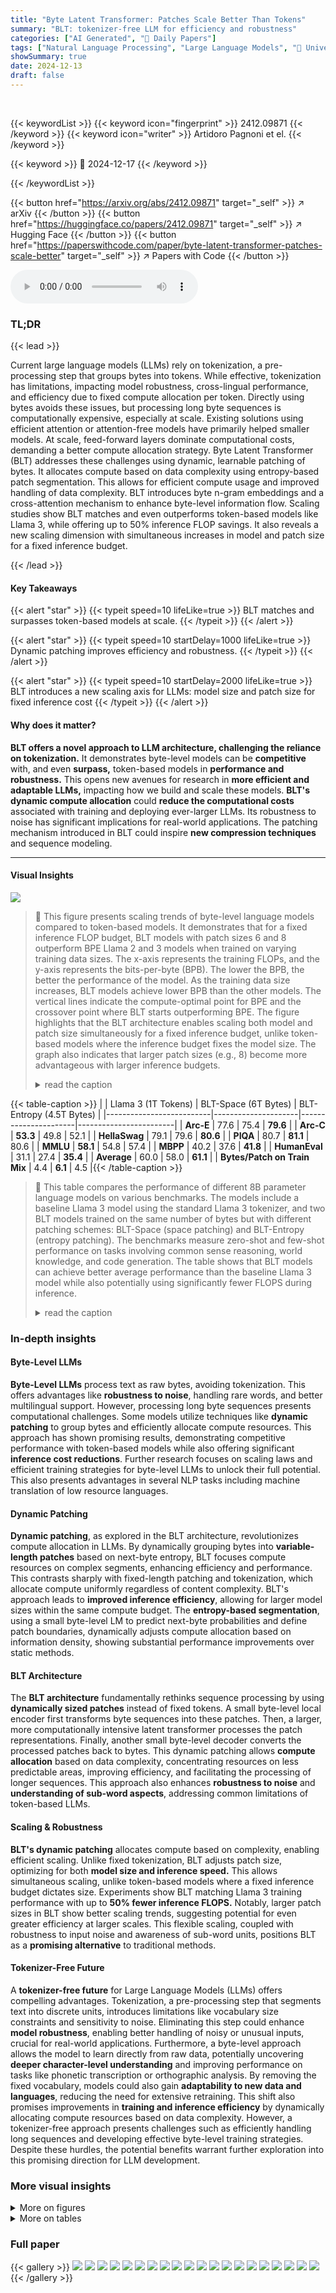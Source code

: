 ```yaml
---
title: "Byte Latent Transformer: Patches Scale Better Than Tokens"
summary: "BLT: tokenizer-free LLM for efficiency and robustness"
categories: ["AI Generated", "🤗 Daily Papers"]
tags: ["Natural Language Processing", "Large Language Models", "🏢 University of Washington",]
showSummary: true
date: 2024-12-13
draft: false
---
```


<br>

{{< keywordList >}}
{{< keyword icon="fingerprint" >}} 2412.09871 {{< /keyword >}}
{{< keyword icon="writer" >}} Artidoro Pagnoni et el. {{< /keyword >}}
 
{{< keyword >}} 🤗 2024-12-17 {{< /keyword >}}
 
{{< /keywordList >}}

{{< button href="https://arxiv.org/abs/2412.09871" target="_self" >}}
↗ arXiv
{{< /button >}}
{{< button href="https://huggingface.co/papers/2412.09871" target="_self" >}}
↗ Hugging Face
{{< /button >}}
{{< button href="https://paperswithcode.com/paper/byte-latent-transformer-patches-scale-better" target="_self" >}}
↗ Papers with Code
{{< /button >}}



<audio controls>
    <source src="https://ai-paper-reviewer.com/2412.09871/podcast.wav" type="audio/wav">
    Your browser does not support the audio element.
</audio>


### TL;DR


{{< lead >}}

Current large language models (LLMs) rely on tokenization, a pre-processing step that groups bytes into tokens. While effective, tokenization has limitations, impacting model robustness, cross-lingual performance, and efficiency due to fixed compute allocation per token.  Directly using bytes avoids these issues, but processing long byte sequences is computationally expensive, especially at scale. Existing solutions using efficient attention or attention-free models have primarily helped smaller models. At scale, feed-forward layers dominate computational costs, demanding a better compute allocation strategy.  Byte Latent Transformer (BLT) addresses these challenges using dynamic, learnable patching of bytes. It allocates compute based on data complexity using entropy-based patch segmentation.  This allows for efficient compute usage and improved handling of data complexity. BLT introduces byte n-gram embeddings and a cross-attention mechanism to enhance byte-level information flow. Scaling studies show BLT matches and even outperforms token-based models like Llama 3, while offering up to 50% inference FLOP savings. It also reveals a new scaling dimension with simultaneous increases in model and patch size for a fixed inference budget.

{{< /lead >}}


#### Key Takeaways

{{< alert "star" >}}
{{< typeit speed=10 lifeLike=true >}} BLT matches and surpasses token-based models at scale. {{< /typeit >}}
{{< /alert >}}

{{< alert "star" >}}
{{< typeit speed=10 startDelay=1000 lifeLike=true >}} Dynamic patching improves efficiency and robustness. {{< /typeit >}}
{{< /alert >}}

{{< alert "star" >}}
{{< typeit speed=10 startDelay=2000 lifeLike=true >}} BLT introduces a new scaling axis for LLMs: model size and patch size for fixed inference cost {{< /typeit >}}
{{< /alert >}}

#### Why does it matter?
**BLT offers a novel approach to LLM architecture, challenging the reliance on tokenization.** It demonstrates byte-level models can be **competitive** with, and even **surpass,** token-based models in **performance and robustness.** This opens new avenues for research in **more efficient and adaptable LLMs,** impacting how we build and scale these models.  **BLT's dynamic compute allocation** could **reduce the computational costs** associated with training and deploying ever-larger LLMs. Its robustness to noise has significant implications for real-world applications.  The patching mechanism introduced in BLT could inspire **new compression techniques** and sequence modeling.

------
#### Visual Insights



![](https://arxiv.org/html/2412.09871/x3.png)

> 🔼 This figure presents scaling trends of byte-level language models compared to token-based models. It demonstrates that for a fixed inference FLOP budget, BLT models with patch sizes 6 and 8 outperform BPE Llama 2 and 3 models when trained on varying training data sizes. The x-axis represents the training FLOPs, and the y-axis represents the bits-per-byte (BPB).  The lower the BPB, the better the performance of the model. As the training data size increases, BLT models achieve lower BPB than the other models. The vertical lines indicate the compute-optimal point for BPE and the crossover point where BLT starts outperforming BPE. The figure highlights that the BLT architecture enables scaling both model and patch size simultaneously for a fixed inference budget, unlike token-based models where the inference budget fixes the model size. The graph also indicates that larger patch sizes (e.g., 8) become more advantageous with larger inference budgets.
> <details>
> <summary>read the caption</summary>
> Figure 1:  Scaling trends for fixed inference flop models (fully) trained with varying training budgets. In token-based models, a fixed inference budget determines the model size. In contrast, the BLT architecture provides a new scaling axis allowing simultaneous increases in model and patch size while keeping the same training and inference budget. BLT patch-size (ps) 6 and 8 models quickly overtake scaling trends of bpe Llama 2 and 3. Moving to the larger inference budget makes the larger patch size 8 model more desirable sooner. Both BPE compute-optimal point and crossover point are indicated with vertical lines.
> </details>





{{< table-caption >}}
|                          | Llama 3 (1T Tokens) | BLT-Space (6T Bytes) | BLT-Entropy (4.5T Bytes) |
|--------------------------|---------------------|----------------------|------------------------|
| **Arc-E**                | 77.6                | 75.4                 | **79.6**                |
| **Arc-C**                | **53.3**                | 49.8                 | 52.1                 |
| **HellaSwag**           | 79.1                | 79.6                 | **80.6**                |
| **PIQA**                 | 80.7                | **81.1**                 | 80.6                 |
| **MMLU**                 | **58.1**                | 54.8                 | 57.4                 |
| **MBPP**                 | 40.2                | 37.6                 | **41.8**                |
| **HumanEval**            | 31.1                | 27.4                 | **35.4**                |
| **Average**              | 60.0                | 58.0                 | **61.1**                |
| **Bytes/Patch on Train Mix** | 4.4                | **6.1**                 | 4.5                 |{{< /table-caption >}}

> 🔼 This table compares the performance of different 8B parameter language models on various benchmarks.  The models include a baseline Llama 3 model using the standard Llama 3 tokenizer, and two BLT models trained on the same number of bytes but with different patching schemes: BLT-Space (space patching) and BLT-Entropy (entropy patching).  The benchmarks measure zero-shot and few-shot performance on tasks involving common sense reasoning, world knowledge, and code generation. The table shows that BLT models can achieve better average performance than the baseline Llama 3 model while also potentially using significantly fewer FLOPS during inference.
> <details>
> <summary>read the caption</summary>
> Table 1: Comparison of flop-matched BLT 8B models trained on the BLT-1T dataset comprising high-quality tokens of text and code from publicly available sources, with baseline models using the Llama 3 tokenizer. BLT performs better than Llama 3 on average, and depending on the patching scheme, achieves significant flops savings with a minor reduction in performance.
> </details>





### In-depth insights


#### Byte-Level LLMs
**Byte-Level LLMs** process text as raw bytes, avoiding tokenization. This offers advantages like **robustness to noise**, handling rare words, and better multilingual support.  However, processing long byte sequences presents computational challenges.  Some models utilize techniques like **dynamic patching** to group bytes and efficiently allocate compute resources.  This approach has shown promising results, demonstrating competitive performance with token-based models while also offering significant **inference cost reductions**.  Further research focuses on scaling laws and efficient training strategies for byte-level LLMs to unlock their full potential. This also presents advantages in several NLP tasks including machine translation of low resource languages.

#### Dynamic Patching
**Dynamic patching**, as explored in the BLT architecture, revolutionizes compute allocation in LLMs.  By dynamically grouping bytes into **variable-length patches** based on next-byte entropy, BLT focuses compute resources on complex segments, enhancing efficiency and performance. This contrasts sharply with fixed-length patching and tokenization, which allocate compute uniformly regardless of content complexity.  BLT's approach leads to **improved inference efficiency**, allowing for larger model sizes within the same compute budget.  The **entropy-based segmentation**, using a small byte-level LM to predict next-byte probabilities and define patch boundaries, dynamically adjusts compute allocation based on information density, showing substantial performance improvements over static methods.

#### BLT Architecture
The **BLT architecture** fundamentally rethinks sequence processing by using **dynamically sized patches** instead of fixed tokens.  A small byte-level local encoder first transforms byte sequences into these patches. Then, a larger, more computationally intensive latent transformer processes the patch representations.  Finally, another small byte-level decoder converts the processed patches back to bytes. This dynamic patching allows **compute allocation** based on data complexity, concentrating resources on less predictable areas, improving efficiency, and facilitating the processing of longer sequences. This approach also enhances **robustness to noise** and **understanding of sub-word aspects**, addressing common limitations of token-based LLMs.

#### Scaling & Robustness
**BLT's dynamic patching** allocates compute based on complexity, enabling efficient scaling. Unlike fixed tokenization, BLT adjusts patch size, optimizing for both **model size and inference speed.**  This allows simultaneous scaling, unlike token-based models where a fixed inference budget dictates size.  Experiments show BLT matching Llama 3 training performance with up to **50% fewer inference FLOPS.** Notably, larger patch sizes in BLT show better scaling trends, suggesting potential for even greater efficiency at larger scales.  This flexible scaling, coupled with robustness to input noise and awareness of sub-word units, positions BLT as a **promising alternative** to traditional methods.

#### Tokenizer-Free Future
A **tokenizer-free future** for Large Language Models (LLMs) offers compelling advantages.  Tokenization, a pre-processing step that segments text into discrete units, introduces limitations like vocabulary size constraints and sensitivity to noise. Eliminating this step could enhance **model robustness**, enabling better handling of noisy or unusual inputs, crucial for real-world applications.  Furthermore, a byte-level approach allows the model to learn directly from raw data, potentially uncovering **deeper character-level understanding** and improving performance on tasks like phonetic transcription or orthographic analysis. By removing the fixed vocabulary, models could also gain **adaptability to new data and languages**, reducing the need for extensive retraining.  This shift also promises improvements in **training and inference efficiency** by dynamically allocating compute resources based on data complexity. However, a tokenizer-free approach presents challenges such as efficiently handling long sequences and developing effective byte-level training strategies.  Despite these hurdles, the potential benefits warrant further exploration into this promising direction for LLM development. 


### More visual insights

<details>
<summary>More on figures
</summary>


![](https://arxiv.org/html/2412.09871/extracted/6066458/assets/patching_types.png)

> 🔼 The figure shows the architecture of the Byte Latent Transformer (BLT). It consists of three main modules: 1) a Local Encoder: This module takes raw bytes as input and encodes them into patch representations. It incorporates byte n-gram embeddings and cross-attention to enhance information flow. 2) a Latent Transformer: This is the core of the model and operates on the patch representations. It's computationally expensive and serves as a global context processor. 3) a Local Decoder: This lightweight module decodes the patch representations from the Latent Transformer and produces raw byte predictions. Unlike conventional tokenization-based models, BLT maintains direct access to byte-level details by dynamically grouping bytes into patches.
> <details>
> <summary>read the caption</summary>
> Figure 2:  BLT comprises three modules, a lightweight Local Encoder that encodes input bytes into patch representations, a computationally expensive Latent Transformer over patch representations, and a lightweight Local Decoder to decode the next patch of bytes. BLT incorporates byte n𝑛nitalic_n-gram embeddings and a cross-attention mechanism to maximize information flow between the Latent Transformer and the byte-level modules (Figure 5). Unlike fixed-vocabulary tokenization, BLT dynamically groups bytes into patches preserving access to the byte-level information.
> </details>



![](https://arxiv.org/html/2412.09871/x4.png)

> 🔼 Figure 3 illustrates various methods for grouping bytes into patches, impacting computational cost.  Each patch corresponds to a large transformer step, directly influencing FLOPS expenditure. Methods include: (a) 4-strided patching (MegaByte), (b) BPE tokenization (Llama-3 tokenizer), (c & d) entropy-based patching (this work), (e) space-byte patching, and (f) entropy patching with a CNN byte-level model.
> <details>
> <summary>read the caption</summary>
> Figure 3:  Patching schemes group bytes in different ways, each leading to a different number of resulting patches. Since each patch is processed using a large transformer step, the number of patches directly determines the bulk of the compute expended in terms of flops. These schemes group bytes into patches by (a) striding every four bytes (§2.1) as in MegaByte (Yu et al., 2023), (b) tokenizing with Byte-Pair Encoding (bpe), in this case the Llama-3 (Dubey et al., 2024) tokenizer, (c & d) entropy-based patching as in this work (§2.3), (e) patching on space-bytes (Slagle, 2024), (f) and patching on entropy using a small CNN byte-level model with 2-byte context.
> </details>



![](https://arxiv.org/html/2412.09871/x5.png)

> 🔼 The figure shows the entropy of each byte in the given example text ('Daenerys Targaryen is in Game of Thrones, a fantasy epic by George R.R. Martin.'). The x-axis represents each byte and the y-axis entropy. A red horizontal line shows the global threshold. When the entropy of a byte exceeds this threshold, a new patch is started, marked by a vertical gray line. Longer patches occur when the entropy stays low after the first byte. For example, 'George R.R. Martin' is split into multiple patches since both 'G' and 'e' have entropy above the threshold, but the next few bytes stay low and extend the 'e' patch.
> <details>
> <summary>read the caption</summary>
> Figure 4:  This figure plots the entropy H⁢(xi)𝐻subscript𝑥𝑖H(x_{i})italic_H ( italic_x start_POSTSUBSCRIPT italic_i end_POSTSUBSCRIPT ) of each byte in “Daenerys Targeryen is in Game of Thrones, a fantasy epic by George R.R. Martin.” with spaces shown as underscores. Patches end when H⁢(xi)𝐻subscript𝑥𝑖H(x_{i})italic_H ( italic_x start_POSTSUBSCRIPT italic_i end_POSTSUBSCRIPT ) exceeds the global threshold θgsubscript𝜃𝑔\theta_{g}italic_θ start_POSTSUBSCRIPT italic_g end_POSTSUBSCRIPT, shown as a red horizontal line. The start of new patches are shown with vertical gray lines. For example, the entropies of “G” and “e” in “George R.R. Martin” exceed θgsubscript𝜃𝑔\theta_{g}italic_θ start_POSTSUBSCRIPT italic_g end_POSTSUBSCRIPT, so “G” is the start of a single byte patch and “e” of a larger patch extending to the end of the named entity as the entropy H⁢(xi)𝐻subscript𝑥𝑖H(x_{i})italic_H ( italic_x start_POSTSUBSCRIPT italic_i end_POSTSUBSCRIPT ) stays low, resulting in no additional patches.
> </details>



![](https://arxiv.org/html/2412.09871/x6.png)

> 🔼 The local encoder uses a cross-attention mechanism with patch representations as queries and byte representations as keys and values to transform byte representations into patch representations. Similarly, the local decoder uses a cross-attention block but reverses the roles: byte representations serve as queries while patch representations are used as keys and values.  The local encoder and decoder enable the model to transition between byte-level and patch-level representations, enhancing the model's ability to handle both granular byte-level information and higher-level patch-level abstractions. This dual-level processing empowers the model to capture intricate byte-level details while efficiently processing larger chunks of text via patches.  In this figure, a Cross-Attn parameter *k* = 2 is used.
> <details>
> <summary>read the caption</summary>
> Figure 5: The local encoder uses a cross-attention block with patch representations as queries, and byte representations as keys/values to encode byte representations into patch representations. The local decoder uses a similar block but with the roles reversed i.e. byte representations are now the queries and patch representations are the keys/values. Here we use Cross-Attn k=2𝑘2k=2italic_k = 2.
> </details>



![](https://arxiv.org/html/2412.09871/x7.png)

> 🔼 This figure compares the scaling trends between BLT models with various architectural choices, baseline BPE token-based models (like LLama 2 and 3), and other byte-level models, by plotting training FLOPS against language modeling performance (bits-per-byte).  The key takeaway is that BLT models perform comparably to state-of-the-art tokenizer-based models at scale, demonstrating the viability of byte-level models. The left subplot focuses on space-patching and shows architectural improvements.  The right subplot demonstrates the improvements achieved by combining architectural changes with dynamic patching.
> <details>
> <summary>read the caption</summary>
> Figure 6: Scaling trends for BLT models with different architectural choices, as well as for baseline BPE token-based models. We train models at multiple scales from 1B up to 8B parameters for the optimal number of tokens as computed by Dubey et al. (2024) and report bits-per-byte on a sample from the training distribution. BLT models perform on par with state-of-the-art tokenizer-based models such as Llama 3, at scale. PS denotes patch size. We illustrate separate architecture improvements on space-patching (left) and combine them with dynamic patching (right).
> </details>



![](https://arxiv.org/html/2412.09871/x8.png)

> 🔼 Figure 7 showcases a comparison between the responses generated by Llama 3 and BLT models on various tasks from the CUTE benchmark. These tasks evaluate character-level understanding and manipulation abilities, including substitution, swapping, semantic similarity, orthographic similarity, and insertion of characters. The prompts used for each task are shown in the figure, but few-shot examples are omitted for clarity.  The results highlight BLT's superior performance on sequence manipulation tasks, indicating a better understanding and ability to manipulate text at the character level compared to the token-based Llama 3.
> <details>
> <summary>read the caption</summary>
> Figure 7: Output responses from Llama 3 and BLT models for various tasks from CUTE benchmark. BLT model performs better on sequence manipulation tasks compared to the tokenizer-based Llama 3 model. Note that few-shot examples are not shown in the above prompts to maintain clarity.
> </details>



![](https://arxiv.org/html/2412.09871/extracted/6066458/assets/patching.png)

> 🔼 This figure analyzes the impact of entropy model size and context window length on the performance of 400 million and 1 billion parameter BLT models. The x-axis represents training FLOPS, and the y-axis represents bits-per-byte (bpb), a measure of language modeling performance. Different lines correspond to varying entropy model sizes (1m, 10m, 50m, and 100m parameters) and context window lengths (64, 128, and 512 bytes).  The results indicate that increasing both entropy model size and context window length improves performance, but with diminishing returns beyond 50 million parameter entropy models with a 512-byte context window.
> <details>
> <summary>read the caption</summary>
> Figure 8: Variation of language modeling performance in bits-per-byte (bpb) with training flops for 400m and 1b BLT models patched with entropy models of different sizes and context windows. Both dimensions improve scaling performance, with diminishing returns beyond 50m parameter entropy models with a context of 512 bytes.
> </details>



</details>




<details>
<summary>More on tables
</summary>


{{< table-caption >}}
| Llama 3 |
| :---: |
| 1T Tokens |{{< /table-caption >}}
> 🔼 This table presents details of the models used in the fixed-inference scaling study, comparing BLT (Byte Latent Transformer) models to Llama 2 and Llama 3 models. It includes information about model parameters, training FLOPS (Floating Point Operations), and training data size. Notably, the table highlights the crossover point where BLT models outperform BPE models in terms of performance and the amount of training data required for this to happen.  The table illustrates that the crossover point occurs at a much smaller scale than is typically used in current large language model training, suggesting the efficiency of the BLT approach.
> <details>
> <summary>read the caption</summary>
> Table 2: Details of models used in the fixed-inference scaling study. We report non-embedding parameters for each model and their relative number compared to Llama 2. We pick model sizes with equal inference flops per byte. We also indicate BPE’s compute-optimal training data quantity and the crossover point where BLT surpasses BPE as seen in Figure 1 (both expressed in bytes of training data). This point is achieved at much smaller scales compared to many modern training budgets.
> </details>

{{< table-caption >}}
| BLT-Space |
|---| 
| 6T Bytes |{{< /table-caption >}}
> 🔼 This table presents a comparison of an 8B parameter BLT model with two 8B parameter Llama 3 models on several tasks. One Llama 3 model is trained on 1 trillion tokens while another (Llama 3.1) is trained on 16 trillion tokens. The tasks include the HellaSwag benchmark with several noisy variations where characters are dropped, repeated, substituted, cased differently, or converted to 'antspeak' (uppercase characters separated by spaces),  the grapheme-to-phoneme task from the Phonology Bench dataset, and the CUTE benchmark with several character manipulation tasks such as character and word insertion/deletion/substitution/swapping, as well as a semantic similarity and orthographic similarity task.  The BLT model outperforms the Llama 3 model trained on the same amount of data by a large margin and even improves over Llama 3.1 trained on much more data in many of the tasks, especially the robustness-to-noise and character manipulation tasks, indicating that the byte-level awareness is hard to learn with BPE-based models even with substantially more training data.
> <details>
> <summary>read the caption</summary>
> Table 3: We compare our 8B BLT model to 8B BPE Llama 3 trained on 1T tokens on tasks that assess robustness to noise and awareness of the constituents of language (best result bold). We also report the performance of Llama 3.1 on the same tasks and underline best result overall. BLT outperforms the Llama 3 BPE model by a large margin and even improves over Llama 3.1 in many tasks indicating that the byte-level awareness is not something that can easily be obtained with more data.
> </details>

{{< table-caption >}}
| BLT-Entropy |
| :--------: |
| 4.5T Bytes |{{< /table-caption >}}
> 🔼 This table presents the BLEU scores of 8B BLT and 8B Llama 3 models, both trained on 1 trillion tokens, for translation tasks on the FLORES-101 benchmark.  FLORES-101 includes 6 high-resource languages and 21 low-resource languages. The results are separated for translation *into* English and *from* English. This allows for evaluating the models' performance on a diverse range of languages and scripts, highlighting byte modeling's advantages in long-tail generalization.
> <details>
> <summary>read the caption</summary>
> Table 4: Performance of 8B BLT and 8B Llama 3 trained for 1T tokens on translating into and from six widely-used languages and twenty one lower resource languages with various scripts from the FLORES-101 benchmark (Goyal et al., 2022).
> </details>

{{< table-caption >}}
| Llama 2 | Llama 3 | Entropy ps=6 | Entropy ps=8 | Inference FLOPs | Compute Optimal (Bytes) | Crossover (Bytes) |
|---|---|---|---|---|---|---| 
| 470m | 450m | 610m (1.2x) | 760m (1.6x) | 3.1E8 | 50B | 150B |
| 3.6B | 3.9B | 5.2B (1.3x) | 6.6B (1.7x) | 2.1E9 | 400B | 1T |{{< /table-caption >}}
> 🔼 This table compares the performance of different 8B parameter models on several benchmark tasks. It includes models like LLaMA 3, BLT, and a version of BLT initialized from LLaMA 3 weights.  The first three models (LLaMA 3, BLT, BLT initialized from LLaMA 3) are trained on the LLaMA 2 dataset using a compute-optimal training strategy. The last model, LLaMA 3.1, is also included for reference, and it's trained on a significantly larger dataset (15T tokens) than the other models. The results suggest that initializing BLT from pre-trained LLaMA 3 weights leads to improved performance across different tasks.
> <details>
> <summary>read the caption</summary>
> Table 5: Initializing the global transformer model of BLT from the non-embedding parameters of Llama 3 improves performance on several benchmark tasks. First three models trained on the Llama 2 data for compute-optimal steps.
> </details>

{{< table-caption >}}
|                     | Llama 3 (1T tokens) | Llama 3.1 (16T tokens) | BLT (1T tokens) |
|---------------------|--------------------|---------------------|----------------|
| **HellaSwag Original** | 79.1              | *80.7*               | **80.6**        |
| **HellaSwag Noise Avg.** | 56.9              | 64.3                | ***64.3***      |
| &nbsp;&nbsp;&nbsp;&nbsp;**- AntSpeak** | 45.6              | *61.3*               | **57.9**        |
| &nbsp;&nbsp;&nbsp;&nbsp;**- Drop** | 53.8              | 57.3                | ***58.2***      |
| &nbsp;&nbsp;&nbsp;&nbsp;**- RandomCase** | 55.3              | 65.0                | ***65.7***      |
| &nbsp;&nbsp;&nbsp;&nbsp;**- Repeat** | 57.0              | 61.5                | ***66.6***      |
| &nbsp;&nbsp;&nbsp;&nbsp;**- UpperCase** | 72.9              | 76.5                | ***77.3***      |
| **Phonology-G2P** | 11.8              | *18.9*               | **13.0**        |
| **CUTE** | 27.5              | 20.0                | ***54.1***      |
| &nbsp;&nbsp;&nbsp;&nbsp;**- Contains Char** | 0.0               | 0.0                 | ***55.9***      |
| &nbsp;&nbsp;&nbsp;&nbsp;**- Contains Word** | 55.1              | 21.6                | ***73.5***      |
| &nbsp;&nbsp;&nbsp;&nbsp;**- Del Char** | 34.6              | 34.3                | ***35.9***      |
| &nbsp;&nbsp;&nbsp;&nbsp;**- Del Word** | **75.5**           | *84.5*               | 56.1           |
| &nbsp;&nbsp;&nbsp;&nbsp;**- Ins Char** | 7.5               | 0.0                 | ***7.6***       |
| &nbsp;&nbsp;&nbsp;&nbsp;**- Ins Word** | **33.5**           | *63.3*               | 31.2           |
| &nbsp;&nbsp;&nbsp;&nbsp;**- Orthography** | 43.1              | 0.0                 | ***52.4***      |
| &nbsp;&nbsp;&nbsp;&nbsp;**- Semantic** | 65                | 0.0                 | ***90.5***      |
| &nbsp;&nbsp;&nbsp;&nbsp;**- Spelling** | 1.1               | -                   | ***99.9***      |
| &nbsp;&nbsp;&nbsp;&nbsp;**- Spelling Inverse** | 30.1              | 3.6                 | ***99.9***      |
| &nbsp;&nbsp;&nbsp;&nbsp;**- Substitute Char** | 0.4               | 1.2                 | ***48.7***      |
| &nbsp;&nbsp;&nbsp;&nbsp;**- Substitute Word** | 16.4              | 6.8                 | ***72.8***      |
| &nbsp;&nbsp;&nbsp;&nbsp;**- Swap Char** | 2.6               | 2.4                 | ***11.5***      |
| &nbsp;&nbsp;&nbsp;&nbsp;**- Swap Word** | 20.1              | 4.1                 | ***21***        |{{< /table-caption >}}
> 🔼 This table presents benchmark results comparing an 8B parameter BPE Llama 3 tokenizer-based model with two 8B parameter BLT models, one with Space patching and the other with Entropy patching.  All models were trained on the Llama 2 dataset for an optimal number of training steps as determined by Dubey et al. (2024).  The metrics used for evaluation include ARC-Easy, ARC-Challenge, HellaSwag, and PIQA. The goal is to demonstrate that dynamic entropy-based patching allows the BLT model to achieve similar or better performance compared to the BPE baseline, despite the simpler patching strategy.
> <details>
> <summary>read the caption</summary>
> Table 6: Benchmark evaluations of two patching schemes for 8b BLT models and BPE Llama3 baseline. These models are trained on the Llama 2 data for the optimal number of steps as determined by Dubey et al. (2024).
> </details>

{{< table-caption >}}
| Llama 3 |
|---| 
| (1T tokens) |{{< /table-caption >}}
> 🔼 This table presents an ablation study on the effects of applying a cross-attention mechanism at different layers within the encoder and decoder modules of a 1B parameter Byte Latent Transformer (BLT) model. The model is trained on 100B bytes of text data.  The table reports the bits-per-byte (bpb) performance of these models on different datasets, including Wikipedia, Common Crawl (CC), Github, and a random sample from the training data distribution (Train Dist).  The table investigates whether applying cross-attention to all layers, the last layer, or the first layer of the encoder and decoder impacts performance. It also includes a 'Pooling Init' column which indicates an alternative initialization of the cross-attention queries for the final patch representation.
> <details>
> <summary>read the caption</summary>
> Table 7: Ablations on the use of Cross Attention for a 1B BLT model trained on 100B bytes. We report bits-per-byte (bpb) on different datasets. We also report bpb on a random sample of the training data (denoted as Train Dist.) The Cross Attn. Enc. and Dec. columns denote which transformer layers the cross-attention block is applied after (or before for the decoder) in the local encoder and decoder respectively.
> </details>

{{< table-caption >}}
| Llama 3.1 |
| :---: |
| (16T tokens) |{{< /table-caption >}}
> 🔼 This table presents an ablation study on the use of n-gram hash embedding tables for a 1B parameter Byte Latent Transformer (BLT) model trained on 100B bytes.  The table explores different n-gram sizes (3-8) and per-n-gram vocabulary sizes (50k, 100k, 200k, and 400k), evaluating their impact on bits-per-byte (BPB) across various datasets (Wikipedia, Common Crawl, GitHub, and a training data distribution). The results demonstrate that incorporating hash n-gram embeddings significantly improves language modeling performance by reducing BPB. The study also reveals that the vocabulary size allocated to each n-gram is a critical factor, with larger vocabulary sizes generally leading to better performance. Furthermore, smaller n-gram sizes appear to be more influential than larger ones in enhancing performance.
> <details>
> <summary>read the caption</summary>
> Table 8: Ablations on the use of n-gram hash embedding tables for a 1B BLT model trained on 100B bytes. We find that hash n-gram embeddings are very effective with very large improvements in BPB. The most significant parameter is the per-ngram vocab size and that smaller ngram sizes are more impactful than larger ones.
> </details>

{{< table-caption >}}
| BLT |
| --- |
| (1T tokens) |{{< /table-caption >}}
> 🔼 This table presents an ablation study on the number of encoder and decoder layers in a 1B parameter BLT model trained on 100B bytes.  The study investigates the impact of varying the number of layers in the local encoder and decoder modules on the model's performance, as measured by bits-per-byte (BPB) on a held-out training data set.  The table also includes a condition where n-gram embeddings are not used. The results suggest that when hash n-gram embeddings are employed, a lightweight local encoder with fewer layers is sufficient, and more layers can be allocated to the decoder for improved performance without increasing computational cost.
> <details>
> <summary>read the caption</summary>
> Table 9:  When paired with hash n-gram embeddings, a light-weight local encoder is sufficient. More layers can then be allocated to the decoder for the same cost.
> </details>

{{< table-caption >}}
| Language | Language → English | | English → Language | |
|---|---|---|---|---| 
| | Llama 3 | BLT | Llama 3 | BLT |
| **Arabic** | 22.3 | 24.6 | 10.4 | 8.8 |
| **German** | 41.3 | 42.0 | 29.8 | 31.2 |
| **Hindi** | 20.7 | 20.9 | 7.8 | 7.2 |
| **Italian** | 34.0 | 33.9 | 24.4 | 26.2 |
| **Vietnamese** | 31.2 | 31.0 | 28.4 | 23.7 |
| **Thai** | 17.9 | 18.1 | 10.5 | 7.7 |
| **Armenian** | 1.7 | 6.3 | 0.6 | 0.9 |
| **Amharic** | 1.3 | 3.1 | 0.4 | 0.5 |
| **Assamese** | 2.7 | 5.4 | 0.8 | 1.6 |
| **Bengali** | 4.7 | 12.7 | 1.7 | 4.1 |
| **Bosnian** | 36.0 | 37.3 | 16.9 | 19.6 |
| **Cebuano** | 18.2 | 20.6 | 5.8 | 9.1 |
| **Georgian** | 1.7 | 7.4 | 1.0 | 2.5 |
| **Gujarati** | 2.0 | 5.8 | 1.0 | 2.2 |
| **Hausa** | 5.75 | 5.9 | 1.2 | 1.3 |
| **Icelandic** | 16.1 | 17.9 | 4.8 | 5.3 |
| **Kannada** | 1.6 | 3.9 | 0.7 | 1.7 |
| **Kazakh** | 5.6 | 7.0 | 1.0 | 2.6 |
| **Kabuverdianu** | 20.3 | 20.9 | 5.1 | 6.8 |
| **Khmer** | 4.4 | 9.5 | 0.8 | 0.8 |
| **Kyrgyz** | 4.6 | 5.1 | 0.9 | 2.0 |
| **Malayalam** | 1.8 | 3.5 | 0.7 | 1.4 |
| **Odia** | 1.6 | 2.7 | 0.8 | 1.1 |
| **Somali** | 5.0 | 5.0 | 1.1 | 1.4 |
| **Swahili** | 10.1 | 12.0 | 1.4 | 2.3 |
| **Urdu** | 9.3 | 9.5 | 2.0 | 1.4 |
| **Zulu** | 4.7 | 5.0 | 0.6 | 0.5 |
| **Overall Average** | 12.1 | **14.0** | 5.9 | **6.4** |{{< /table-caption >}}
> 🔼 This table lists the architectural hyperparameters used for different Byte Latent Transformer (BLT) model sizes in FLOP-controlled experiments. It includes parameters for the local encoder, global latent transformer, and local decoder modules.  Key hyperparameters include the number of layers (l), number of attention heads, hidden dimension (h), number of parameters, and cross-attention parameters (k).  This table is used to detail the architecture of different sized BLT models in FLOP-controlled scaling experiments.  Different configurations are shown for models with 400M, 1B, 2B, 4B, and 8B parameters.  Details for the encoder, global latent transformer, decoder and cross attention modules are broken down for each model size.
> <details>
> <summary>read the caption</summary>
> Table 10: Architectural hyper-parameters for different BLT model sizes that we train for flop-controlled experiments described in this paper.
> </details>

{{< table-caption >}}
| Task | Prompt | Llama 3 | BLT | 
|---|---|---|---| 
| Substitute Word | Question: Substitute " and " with " internet " in " She went to the kitchen and saw two cereals. ". Answer: | She went to the kitchen and saw two cereals. | She went to the kitchen internet saw two cereals. | 
| Swap Char | Question: Swap " h " and " a " in " that ". Answer: | that | taht | 
| Substitute Char | Question: Substitute " a " with " m " in " page ". Answer: | - | pmge | 
| Semantic Similarity | Question: More semantically related to " are ": " seem ", " acre ". Answer: | acre | seem | 
| Orthographic Similarity | Question: Closer in Levenshtein distance to " time ": " timber ", " period ". Answer: | period | timber | 
| Insert Char | Question: Add an " z " after every " n " in " not ". Answer: | znotz | nzot |{{< /table-caption >}}
> 🔼 This table shows FLOPS calculations of basic operations including attention, QKVO, Feed-forward, De-Embedding and Cross-Attention used in transformer and BLT model computations in this paper. The table specifies FLOPS parameters: l (layers), h (hidden dimension), hk (hidden dimension with n_heads), m (context length), dff (feed-forward dimension multiplier where dff=4), p (patch size) and r (ratio of queries to keys). It is assumed that the backward pass uses twice as much FLOPS as the forward pass in FLOPS equations.
> <details>
> <summary>read the caption</summary>
> Table 11: flops for operations used in transformer and BLT models. l𝑙litalic_l corresponds to layers, hℎhitalic_h is the hidden dimension (hksubscriptℎ𝑘h_{k}italic_h start_POSTSUBSCRIPT italic_k end_POSTSUBSCRIPT with nh⁢e⁢a⁢d⁢ssubscript𝑛ℎ𝑒𝑎𝑑𝑠n_{heads}italic_n start_POSTSUBSCRIPT italic_h italic_e italic_a italic_d italic_s end_POSTSUBSCRIPT heads), m𝑚mitalic_m is the context length, df⁢f=4subscript𝑑𝑓𝑓4d_{ff}=4italic_d start_POSTSUBSCRIPT italic_f italic_f end_POSTSUBSCRIPT = 4 is the feed-forward dimension multiplier, p𝑝pitalic_p is the patch size, and r𝑟ritalic_r is the ratio of queries to keys.
> </details>

{{< table-caption >}}
|                       | Llama 3 8B (220B tokens) | BLT 8B (220B tokens) | BLT from Llama 3.1 8B (220B tokens) | Llama 3.1 8B (15T tokens) |
| :-------------------- | :----------------------- | :-------------------- | :-------------------------------- | :-------------------------- |
| **Arc-E**            | 67.4                    | 66.8                 | 66.6                               | 83.4                       |
| **Arc-C**            | 40.4                    | 38.8                 | 45.8                               | 55.2                       |
| **HellaSwag**         | 71.2                    | 72.2                 | 76.1                               | 80.7                       |
| **PIQA**             | 77.0                    | 78.2                 | 77.4                               | 80.7                       |
| **MMLU**             | 26.5                    | 25.2                 | 63.7                               | 66.3                       |
| **MBPP**             | 11.8                    | 10.0                 | 38.2                               | 47.2                       |
| **HumanEval**         | 9.2                     | 7.3                  | 34.2                               | 37.2                       |{{< /table-caption >}}
> 🔼 This table compares the bits-per-byte (BPB) performance and perplexity of different n-gram embedding strategies in a 1 billion parameter Byte Latent Transformer (BLT) model trained on 100 billion bytes of text. It specifically ablates the use of frequency-based and hash-based n-gram embedding tables, varying parameters like n-gram sizes and vocabulary size. The table also reports perplexity across different text domains like Wikipedia, Common Crawl, Github, and the training data distribution to assess the effectiveness of these strategies. This comparison highlights the efficacy of both n-gram types in enhancing language modeling performance but showcases hash n-gram embeddings as generally more beneficial due to its ability to overcome vocabulary limitations. Further analyses demonstrate that smaller n-gram sizes often yield better performance gains.
> <details>
> <summary>read the caption</summary>
> Table 12: Ablations on the use of frequency-based as well as hash-based n-gram embedding tables for a 1B BLT model trained on 100B bytes.
> </details>

</details>




### Full paper

{{< gallery >}}
<img src="https://ai-paper-reviewer.com/2412.09871/1.png" class="grid-w50 md:grid-w33 xl:grid-w25" />
<img src="https://ai-paper-reviewer.com/2412.09871/2.png" class="grid-w50 md:grid-w33 xl:grid-w25" />
<img src="https://ai-paper-reviewer.com/2412.09871/3.png" class="grid-w50 md:grid-w33 xl:grid-w25" />
<img src="https://ai-paper-reviewer.com/2412.09871/4.png" class="grid-w50 md:grid-w33 xl:grid-w25" />
<img src="https://ai-paper-reviewer.com/2412.09871/5.png" class="grid-w50 md:grid-w33 xl:grid-w25" />
<img src="https://ai-paper-reviewer.com/2412.09871/6.png" class="grid-w50 md:grid-w33 xl:grid-w25" />
<img src="https://ai-paper-reviewer.com/2412.09871/7.png" class="grid-w50 md:grid-w33 xl:grid-w25" />
<img src="https://ai-paper-reviewer.com/2412.09871/8.png" class="grid-w50 md:grid-w33 xl:grid-w25" />
<img src="https://ai-paper-reviewer.com/2412.09871/9.png" class="grid-w50 md:grid-w33 xl:grid-w25" />
<img src="https://ai-paper-reviewer.com/2412.09871/10.png" class="grid-w50 md:grid-w33 xl:grid-w25" />
<img src="https://ai-paper-reviewer.com/2412.09871/11.png" class="grid-w50 md:grid-w33 xl:grid-w25" />
<img src="https://ai-paper-reviewer.com/2412.09871/12.png" class="grid-w50 md:grid-w33 xl:grid-w25" />
<img src="https://ai-paper-reviewer.com/2412.09871/13.png" class="grid-w50 md:grid-w33 xl:grid-w25" />
<img src="https://ai-paper-reviewer.com/2412.09871/14.png" class="grid-w50 md:grid-w33 xl:grid-w25" />
<img src="https://ai-paper-reviewer.com/2412.09871/15.png" class="grid-w50 md:grid-w33 xl:grid-w25" />
<img src="https://ai-paper-reviewer.com/2412.09871/16.png" class="grid-w50 md:grid-w33 xl:grid-w25" />
<img src="https://ai-paper-reviewer.com/2412.09871/17.png" class="grid-w50 md:grid-w33 xl:grid-w25" />
<img src="https://ai-paper-reviewer.com/2412.09871/18.png" class="grid-w50 md:grid-w33 xl:grid-w25" />
<img src="https://ai-paper-reviewer.com/2412.09871/19.png" class="grid-w50 md:grid-w33 xl:grid-w25" />
<img src="https://ai-paper-reviewer.com/2412.09871/20.png" class="grid-w50 md:grid-w33 xl:grid-w25" />
{{< /gallery >}}